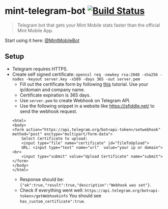 # mint-telegram-bot [![Build Status](https://travis-ci.org/eralpsahin/mint-telegram-bot.svg?branch=master)](https://travis-ci.org/eralpsahin/mint-telegram-bot)

> Telegram bot that gets your Mint Mobile stats faster than the official Mint Mobile App.

Start using it here: [@MintMobileBot](https://t.me/MintMobileBot)

## Setup
- Telegram requires HTTPS.
- Create self signed certificate: `openssl req -newkey rsa:2048 -sha256 -nodes -keyout server.key -x509 -days 365 -out server.pem`
    -  Fill out the certificate form by following [this](https://core.telegram.org/bots/self-signed) tutorial. Use your ip/domain and company name.
    - Certificate expiration is 365 days.
    - Use `server.pem` to create Webhook on Telegram API.
    - Use the following snippet in a website like https://jsfiddle.net/ to send the webhook request.
    ```
    <html>
    <body>
    <form action="https://api.telegram.org/bot<api-token>/setwebhook" method="post" enctype="multipart/form-data">
        Select Certificate to upload:
        <input type="file" name="certificate" id="fileToUpload">
        URL: <input type="text" name="url"  value="your ip or domain"><br>
        <input type="submit" value="Upload Certificate" name="submit">
    </form>
    </body>
    </html>
    ```
    - Response should be: `{"ok":true,"result":true,"description":"Webhook was set"}`.
    - Check if everything went well: `https://api.telegram.org/bot<api-token>/getWebhookinfo` You should see `has_custom_certificate":true`.